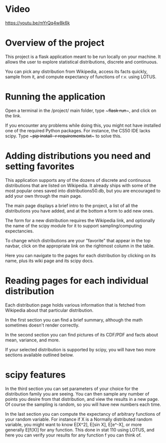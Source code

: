# Video

https://youtu.be/mYrQq4w8k6k

# Overview of the project

This project is a flask application meant to be run locally on your machine.
It allows the user to explore statistical distributions, discrete and continuous.

You can pick any distribution from Wikipedia, access its facts quickly, sample from it, and compute expectancy of functions of r.v. using LOTUS.

# Running the application

Open a terminal in the /project/ main folder, type ~~~flask run~~~, and click on the link.

If you encounter any problems while doing this, you might not have installed one of the required Python packages.
For instance, the CS50 IDE lacks scipy.
Type ~~~pip install -r requirements.txt~~~ to solve this.

# Adding distributions you need and setting favorites

This application supports any of the dozens of discrete and continuous distributions that are listed on Wikipedia.
It already ships with some of the most popular ones saved into distributions50.db, but you are encouraged to add your own through the main page.

The main page displays a brief intro to the project, a list of all the distributions you have added, and at the bottom a form to add new ones.

The form for a new distribution requires the Wikipedia link, and optionally the name of the scipy module for it to support sampling/computing expectancies.

To change which distributions are your "favorite" that appear in the top navbar, click on the appropriate link on the rightmost column in the table.

Here you can navigate to the pages for each distribution by clicking on its name, plus its wiki page and its scipy docs.

# Reading pages for each individual distribution

Each distribution page holds various information that is fetched from Wikipedia about that particular distribution.

In the first section you can find a brief summary, although the math sometimes doesn't render correctly.

In the second section you can find pictures of its CDF/PDF and facts about mean, variance, and more.

If your selected distribution is supported by scipy, you will have two more sections available outlined below.

# scipy features

In the third section you can set parameters of your choice for the distribution family you are seeing.
You can then sample any number of points you desire from that distribution, and view the results in a new page.
Of course the sampling is random, so you will have new numbers each time.

In the last section you can compute the expectancy of arbitrary functions of your random variable.
For instance if X is a Normally distributed random variable, you might want to know E[X^2], E[sin X], E[e^-X], or more generally E[f(X)] for any function.
This done in stat 110 using LOTUS, and here you can verify your results for any function f you can think of.